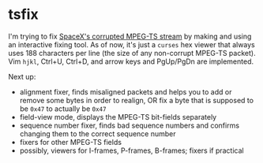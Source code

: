 tsfix
=====

I'm trying to fix [SpaceX's corrupted MPEG-TS stream](http://www.spacex.com/news/2014/04/29/first-stage-landing-video)
by making and using an interactive fixing tool.
As of now, it's just a `curses` hex viewer that always uses 188 characters per
line (the size of any non-corrupt MPEG-TS packet). Vim `hjkl`, Ctrl+U, Ctrl+D, and arrow keys and PgUp/PgDn are implemented.

Next up:

* alignment fixer, finds misaligned packets and helps you to add or remove some bytes in order to realign, OR fix a byte that is supposed to be `0x47` to actually be `0x47`
* field-view mode, displays the MPEG-TS bit-fields separately
* sequence number fixer, finds bad sequence numbers and confirms changing them to the correct sequence number
* fixers for other MPEG-TS fields
* possibly, viewers for I-frames, P-frames, B-frames; fixers if practical
